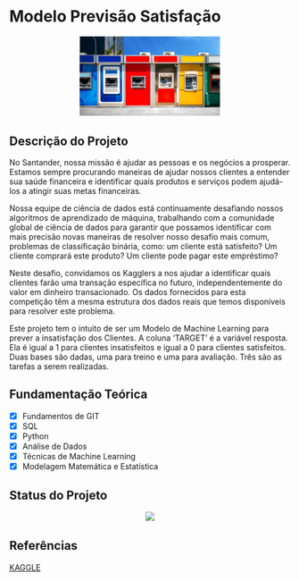 ﻿# Modelo Previsão Satisfação


<p align="center">
  <img src = './img01.png' width = '50%'>
</p>

## Descrição do Projeto

No Santander, nossa missão é ajudar as pessoas e os negócios a prosperar. Estamos sempre procurando maneiras de ajudar nossos clientes a entender sua saúde financeira e identificar quais produtos e serviços podem ajudá-los a atingir suas metas financeiras.

Nossa equipe de ciência de dados está continuamente desafiando nossos algoritmos de aprendizado de máquina, trabalhando com a comunidade global de ciência de dados para garantir que possamos identificar com mais precisão novas maneiras de resolver nosso desafio mais comum, problemas de classificação binária, como: um cliente está satisfeito? Um cliente comprará este produto? Um cliente pode pagar este empréstimo?

Neste desafio, convidamos os Kagglers a nos ajudar a identificar quais clientes farão uma transação específica no futuro, independentemente do valor em dinheiro transacionado. Os dados fornecidos para esta competição têm a mesma estrutura dos dados reais que temos disponíveis para resolver este problema.

Este projeto tem o intuito de ser um Modelo de Machine Learning para prever a insatisfação dos Clientes. A coluna ‘TARGET’ é a variável resposta. Ela é igual a 1 para clientes insatisfeitos e igual a 0 para clientes satisfeitos. Duas bases são dadas, uma para treino e uma para avaliação. Três são as tarefas a serem realizadas.

## Fundamentação Teórica

- [x] Fundamentos de GIT
- [x] SQL
- [x] Python
- [x] Análise de Dados 
- [x] Técnicas de Machine Learning
- [x] Modelagem Matemática e Estatística

## Status do Projeto

<p align="center">
<img src="http://img.shields.io/static/v1?label=STATUS&message=DESENVOLVIMENTO&color=GREEN&style=for-the-badge"/>
</p>

## Referências

[KAGGLE]([https://www.kaggle.com/competitions/santander-customer-transaction-prediction](https://www.kaggle.com/c/santander-customer-satisfaction/data)https://www.kaggle.com/c/santander-customer-satisfaction/data)
